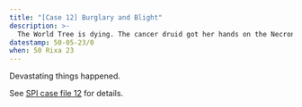 ```yaml
---
title: "[Case 12] Burglary and Blight"
description: >-
  The World Tree is dying. The cancer druid got her hands on the Necronomicon, and writes "Yggdrasil" into it every day. The Warforged and elves hunt the druid fruitlessly, while one elven holy sorcerer has a bolder plan.
datestamp: 50-05-23/0
when: 50 Rixa 23
---
```


Devastating things happened.

See [SPI case file 12](https://docs.google.com/document/d/1ZBq8NvJuY40O4KA1M9oqnbB9zFjo_Ot3IUUYMtz2jhw/edit) for details.
